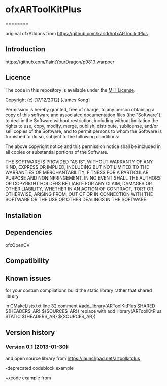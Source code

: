 # ofxARToolKitPlus
========

original ofxAddons from 
https://github.com/karldd/ofxARToolkitPlus

Introduction
------------

https://github.com/PaintYourDragon/p9813 warpper

Licence
-------
The code in this repository is available under the [MIT License](https://secure.wikimedia.org/wikipedia/en/wiki/Mit_license).

Copyright (c) [17/12/2012] [James Kong]

Permission is hereby granted, free of charge, to any person obtaining a copy of this software and associated documentation files (the "Software"), to deal in the Software without restriction, including without limitation the rights to use, copy, modify, merge, publish, distribute, sublicense, and/or sell copies of the Software, and to permit persons to whom the Software is furnished to do so, subject to the following conditions:

The above copyright notice and this permission notice shall be included in all copies or substantial portions of the Software.

THE SOFTWARE IS PROVIDED "AS IS", WITHOUT WARRANTY OF ANY KIND, EXPRESS OR IMPLIED, INCLUDING BUT NOT LIMITED TO THE WARRANTIES OF MERCHANTABILITY, FITNESS FOR A PARTICULAR PURPOSE AND NONINFRINGEMENT. IN NO EVENT SHALL THE AUTHORS OR COPYRIGHT HOLDERS BE LIABLE FOR ANY CLAIM, DAMAGES OR OTHER LIABILITY, WHETHER IN AN ACTION OF CONTRACT, TORT OR OTHERWISE, ARISING FROM, OUT OF OR IN CONNECTION WITH THE SOFTWARE OR THE USE OR OTHER DEALINGS IN THE SOFTWARE.

Installation
------------

Dependencies
------------
ofxOpenCV

Compatibility
------------


Known issues
------------

for your costum compilationn
build the static library rather that shared library

in CMakeLists.txt line 32
comment 
    #add_library(ARToolKitPlus SHARED ${HEADERS_AR} ${SOURCES_AR})
replace with
	add_library(ARToolKitPlus STATIC ${HEADERS_AR} ${SOURCES_AR})

Version history
------------

### Version 0.1 (2013-01-30):


and open source library from
https://launchpad.net/artoolkitplus

-deprecated codeblock example

+xcode example from 

